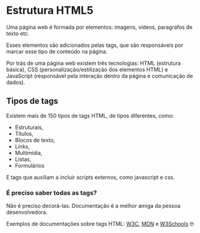 # Estrutura HTML5

Uma página web é formada por elementos: imagens, vídeos, paragrafos de texto etc.

Esses elementos são adicionados pelas tags, que são responsáveis por marcar esse tipo de conteúdo na página. 

Por trás de uma página web existem três tecnologias: HTML (estrutura básica), CSS (personalização/estilização dos elementos HTML) e JavaScript (responsável pela interação dentro da página e comunicação de dados).

## Tipos de tags

Existem mais de 150 tipos de tags HTML, de tipos diferentes, como:

- Estruturais,
- Títulos,
- Blocos de texto,
- Links,
- Multimídia,
- Listas,
- Formulários

E tags que auxiliam a incluir scripts externos, como javascript e css.

### É preciso saber todas as tags?

Não é preciso decorá-las. Documentação é a melhor amiga da pessoa desenvolvedora.

Exemplos de documentações sobre tags HTML: [W3C](https://www.w3.org/TR/2012/WD-html-markup-20121025/elements.html), [MDN](https://developer.mozilla.org/pt-BR/docs/Web/HTML) e [W3Schools](https://www.w3schools.com/TAGS/default.ASP) :nerd_face:
